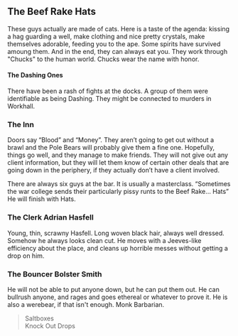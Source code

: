 ## The Beef Rake Hats

These guys actually are made of cats. Here is a taste of the agenda: kissing a hag guarding a well, make clothing and nice pretty crystals, make themselves adorable, feeding you to the ape. Some spirits have survived amoung them. And in the end, they can always eat you. They work through "Chucks" to the human world. Chucks wear the name with honor.

#### The Dashing Ones

There have been a rash of fights at the docks. A group of them were identifiable as being Dashing. They might be connected to murders in Workhall.

### The Inn
Doors say “Blood” and “Money”. They aren’t going to get out without a brawl and the Pole Bears will probably give them a fine one. Hopefully, things go well, and they manage to make friends. They will not give out any client information, but they will let them know of certain other deals that are going down in the periphery, if they actually don’t have a client involved.

There are always six guys at the bar. It is usually a masterclass. “Sometimes the war college sends their particularly pissy runts to the Beef Rake… Hats” He will finish with Hats.

### The Clerk Adrian Hasfell

Young, thin, scrawny Hasfell. Long woven black hair, always well dressed. Somehow he always looks clean cut. He moves with a Jeeves-like efficiency about the place, and cleans up horrible messes without getting a drop on him.

### The Bouncer Bolster Smith

He will not be able to put anyone down, but he can put them out. He can bullrush anyone, and rages and goes ethereal or whatever to prove it. He is also a werebear, if that isn't enough. Monk Barbarian.

> Saltboxes   
> Knock Out Drops
